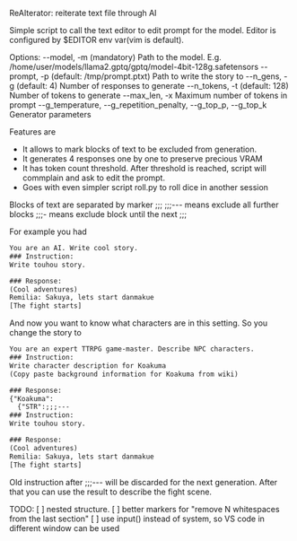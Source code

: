 ReAIterator: reiterate text file through AI

Simple script to call the text editor to edit prompt for the model.
Editor is configured by $EDITOR env var(vim is default). 

Options:
--model, -m (mandatory)
    Path to the model. E.g. /home/user/models/llama2.gptq/gptq/model-4bit-128g.safetensors
--prompt, -p (default: /tmp/prompt.ptxt)
    Path to write the story to
--n_gens, -g (default: 4)
    Number of responses to generate
--n_tokens, -t (default: 128)
    Number of tokens to generate
--max_len, -x
    Maximum number of tokens in prompt
--g_temperature, --g_repetition_penalty, --g_top_p, --g_top_k
    Generator parameters

Features are
* It allows to mark blocks of text to be excluded from generation.
* It generates 4 responses one by one to preserve precious VRAM
* It has token count threshold. After threshold is reached, script will commplain and
ask to edit the prompt.
* Goes with even simpler script roll.py to roll dice in another session

Blocks of text are separated by marker ;;;
;;;--- means exclude all further blocks
;;;- means exclude block until the next ;;;

For example you had

```txt
You are an AI. Write cool story.
### Instruction:
Write touhou story.

### Response:
(Cool adventures)
Remilia: Sakuya, lets start danmakue
[The fight starts]
```

And now you want to know what characters are in this setting.
So you change the story to 
```txt
You are an expert TTRPG game-master. Describe NPC characters.
### Instruction:
Write character description for Koakuma
(Copy paste background information for Koakuma from wiki)

### Response:
{"Koakuma":
  {"STR":;;;---
### Instruction:
Write touhou story.

### Response:
(Cool adventures)
Remilia: Sakuya, lets start danmakue
[The fight starts]
```

Old instruction after ;;;--- will be discarded for the next generation.
After that you can use the result to describe the fight scene.

TODO:
[ ] nested structure.
[ ] better markers for "remove N whitespaces from the last section"
[ ] use input() instead of system, so VS code in different window can be used
